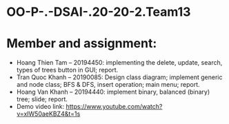 # OO-P-.-DSAI-.20-20-2.Team13
# Member and assignment:
* Hoang Thien Tam – 20194450: implementing the delete, update, search, types of trees button in GUI; report.
* Tran Quoc Khanh – 20190085: Design class diagram; implement generic and node class; BFS & DFS, insert operation;  main menu; report.
* Hoang Van Khanh – 20194440: implement binary, balanced (binary) tree; slide; report.
* Demo video link: https://www.youtube.com/watch?v=xIW50aeKBZ4&t=1s
